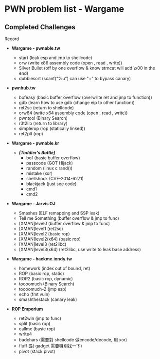 # PWN problem list - Wargame

## Completed Challenges
Record


* **Wargame - pwnable.tw**
	- start (leak esp and jmp to shellcode)
	- orw (write x86 assembly code (open , read , write))
	- Silver Bullet (off by one overflow & know strncat will add \x00 in the end)
	- dubblesort (scanf("%u") can use "+" to bypass canary)


* **pwnhub.tw**
	- bofeasy (basic buffer overflow (overwrite ret and jmp to function))       
	- gdb (learn how to use gdb (change eip to other function))           
	- ret2sc (return to shellcode)        
	- orw64 (write x64 assembly code (open , read , write))         
	- pwntool (Binary Search)       
	- r3t2lib (return to library)       
	- simplerop (rop (statically linked))     
	- ret2plt (rop)       


* **Wargame - pwnable.kr**
	- ***[Toddler's Bottle]***
		- bof (basic buffer overflow)
		- passcode (GOT Hijack)
		- random (linux c rand())
		- mistake (xor)
		- shellshock (CVE-2014-6271)
		- blackjack (just see code)
		- cmd1
		- cmd2
			
* **Wargame - Jarvis OJ**
	- Smashes (ELF remapping and SSP leak)
	- Tell me Something (buffer overflow & jmp to func)		
	- [XMAN]level0 (buffer overflow & jmp to func)
	- [XMAN]level1 (ret2sc)
	- [XMAN]level2 (basic rop)
	- [XMAN]level2(x64) (basic rop)
	- [XMAN]level3 (ret2libc)
	- [XMAN]level3(x64) (ret2libc, use write to leak base address)

* **Wargame - hackme.inndy.tw**
	- homework (index out of bound, ret)
	- ROP (basic rop, static)
	- ROP2 (basic rop, dynamic)
	- toooomuch	(Binary Search)
	- toooomuch-2 (jmp esp)
	- echo (fmt vuln)
	- smashthestack (canary leak)

* **ROP Emporium**
	- ret2win (jmp to func)
	- split (basic rop)
	- callme (basic rop)
	- write4 
	- badchars (需要對 shellcode 做encode/decode, 用 xor)
	- fluff (對 gadget 需要特別找一下)
	- pivot (stack pivot)
